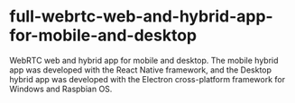 # full-webrtc-web-and-hybrid-app-for-mobile-and-desktop
WebRTC web and hybrid app for mobile and desktop. The mobile hybrid app was developed with the React Native framework, and the Desktop hybrid app was developed with the Electron cross-platform framework for Windows and Raspbian OS.    
